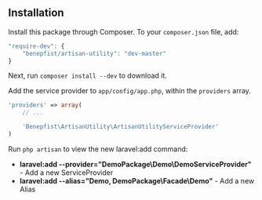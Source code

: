 ## Installation

Install this package through Composer. To your `composer.json` file, add:

```js
"require-dev": {
	"benepfist/artisan-utility": "dev-master"
}
```

Next, run `composer install --dev` to download it.

Add the service provider to `app/config/app.php`, within the `providers` array.

```php
'providers' => array(
	// ...

	'Benepfist\ArtisanUtility\ArtisanUtilityServiceProvider'
)
```

Run `php artisan` to view the new laravel:add command:

- **laravel:add --provider="DemoPackage\Demo\DemoServiceProvider"** - Add a new ServiceProvider
- **laravel:add --alias="Demo, DemoPackage\Facade\Demo"** - Add a new Alias